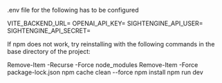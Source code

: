 .env file for the following has to be configured

VITE_BACKEND_URL=
OPENAI_API_KEY=
SIGHTENGINE_API_USER=
SIGHTENGINE_API_SECRET=

If npm does not work, try reinstalling with the following commands in the base directory of the project:

Remove-Item -Recurse -Force node_modules
Remove-Item -Force package-lock.json
npm cache clean --force
npm install
npm run dev
